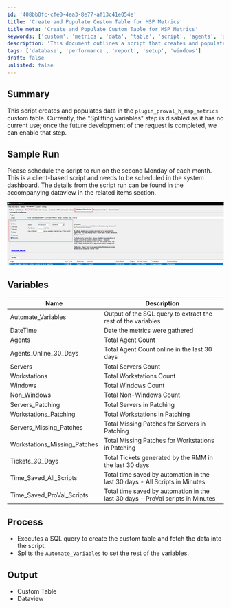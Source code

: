 ```yaml
---
id: '408bb0fc-cfe0-4ea3-8e77-af13c41e054e'
title: 'Create and Populate Custom Table for MSP Metrics'
title_meta: 'Create and Populate Custom Table for MSP Metrics'
keywords: ['custom', 'metrics', 'data', 'table', 'script', 'agents', 'servers', 'workstations', 'tickets', 'automation']
description: 'This document outlines a script that creates and populates data into the plugin_proval_h_msp_metrics custom table. It includes details on scheduling, variables used, the process of execution, and expected outputs, providing a comprehensive guide for the implementation and monitoring of MSP metrics.'
tags: ['database', 'performance', 'report', 'setup', 'windows']
draft: false
unlisted: false
---
```


## Summary

This script creates and populates data in the `plugin_proval_h_msp_metrics` custom table. Currently, the "Splitting variables" step is disabled as it has no current use; once the future development of the request is completed, we can enable that step.

## Sample Run

Please schedule the script to run on the second Monday of each month. This is a client-based script and needs to be scheduled in the system dashboard. The details from the script run can be found in the accompanying dataview in the related items section.

![Sample Run Image](../../../static/img/MSP-Automation-Metrics---plugin_proval_h_msp_metrics/image_1.png)

## Variables

| Name                           | Description                                                       |
|--------------------------------|-------------------------------------------------------------------|
| Automate_Variables            | Output of the SQL query to extract the rest of the variables      |
| DateTime                      | Date the metrics were gathered                                    |
| Agents                        | Total Agent Count                                                |
| Agents_Online_30_Days        | Total Agent Count online in the last 30 days                     |
| Servers                       | Total Servers Count                                              |
| Workstations                  | Total Workstations Count                                         |
| Windows                       | Total Windows Count                                              |
| Non_Windows                   | Total Non-Windows Count                                          |
| Servers_Patching              | Total Servers in Patching                                        |
| Workstations_Patching         | Total Workstations in Patching                                   |
| Servers_Missing_Patches       | Total Missing Patches for Servers in Patching                    |
| Workstations_Missing_Patches   | Total Missing Patches for Workstations in Patching               |
| Tickets_30_Days               | Total Tickets generated by the RMM in the last 30 days          |
| Time_Saved_All_Scripts       | Total time saved by automation in the last 30 days - All Scripts in Minutes |
| Time_Saved_ProVal_Scripts    | Total time saved by automation in the last 30 days - ProVal scripts in Minutes |

## Process

- Executes a SQL query to create the custom table and fetch the data into the script.
- Splits the `Automate_Variables` to set the rest of the variables.

## Output

- Custom Table
- Dataview
